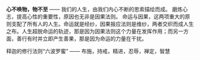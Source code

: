 **心不唤物，物不至** —— 我们的人生，由我们内心不断的思索描绘而成。
磨炼心志，提高心性的重要性，原因也无非是因果法则。
命运与因果，这两项重大的原则支配了所有人的人生。命运就是经纱，因果报应法则是维纱，两者交织而成人生之布。人生超脱命运的轨迹，那是因为因果法则这个力量在发挥作用；而另一方面，善行有时并立即产生善果，那是因为命运的力量在干扰。

释迦的修行法则“六波罗蜜” —— 布施，持戒，精进，忍辱，禅定，智慧